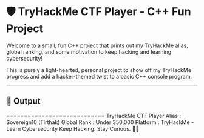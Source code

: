 # 🛡️ TryHackMe CTF Player - C++ Fun Project

Welcome to a small, fun C++ project that prints out my TryHackMe alias, global ranking, and some motivation to keep hacking and learning cybersecurity!

This is purely a light-hearted, personal project to show off my TryHackMe progress and add a hacker-themed twist to a basic C++ console program.

---

## 🧾 Output

============================
TryHackMe CTF Player
Alias : Sovereign10 (Tirthak)
Global Rank : Under 350,000
Platform : TryHackMe - Learn Cybersecurity
Keep Hacking. Stay Curious. 🕵️‍♂️
